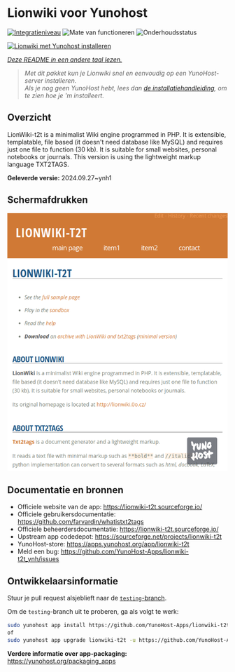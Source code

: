 <!--
NB: Deze README is automatisch gegenereerd door <https://github.com/YunoHost/apps/tree/master/tools/readme_generator>
Hij mag NIET handmatig aangepast worden.
-->

# Lionwiki voor Yunohost

[![Integratieniveau](https://dash.yunohost.org/integration/lionwiki-t2t.svg)](https://ci-apps.yunohost.org/ci/apps/lionwiki-t2t/) ![Mate van functioneren](https://ci-apps.yunohost.org/ci/badges/lionwiki-t2t.status.svg) ![Onderhoudsstatus](https://ci-apps.yunohost.org/ci/badges/lionwiki-t2t.maintain.svg)


[![Lionwiki met Yunohost installeren](https://install-app.yunohost.org/install-with-yunohost.svg)](https://install-app.yunohost.org/?app=lionwiki-t2t)

*[Deze README in een andere taal lezen.](./ALL_README.md)*

> *Met dit pakket kun je Lionwiki snel en eenvoudig op een YunoHost-server installeren.*  
> *Als je nog geen YunoHost hebt, lees dan [de installatiehandleiding](https://yunohost.org/install), om te zien hoe je 'm installeert.*

## Overzicht

LionWiki-t2t is a minimalist Wiki engine programmed in PHP. It is extensible, templatable, file based (it doesn't need database like MySQL) and requires just one file to function (30 kb). It is suitable for small websites, personal notebooks or journals. This version is using the lightweight markup language TXT2TAGS.


**Geleverde versie:** 2024.09.27~ynh1

## Schermafdrukken

![Schermafdrukken van Lionwiki](./doc/screenshots/screenshot_lionwikit2t.png)

## Documentatie en bronnen

- Officiele website van de app: <https://lionwiki-t2t.sourceforge.io/>
- Officiele gebruikersdocumentatie: <https://github.com/farvardin/whatistxt2tags>
- Officiele beheerdersdocumentatie: <https://lionwiki-t2t.sourceforge.io/>
- Upstream app codedepot: <https://sourceforge.net/projects/lionwiki-t2t>
- YunoHost-store: <https://apps.yunohost.org/app/lionwiki-t2t>
- Meld een bug: <https://github.com/YunoHost-Apps/lionwiki-t2t_ynh/issues>

## Ontwikkelaarsinformatie

Stuur je pull request alsjeblieft naar de [`testing`-branch](https://github.com/YunoHost-Apps/lionwiki-t2t_ynh/tree/testing).

Om de `testing`-branch uit te proberen, ga als volgt te werk:

```bash
sudo yunohost app install https://github.com/YunoHost-Apps/lionwiki-t2t_ynh/tree/testing --debug
of
sudo yunohost app upgrade lionwiki-t2t -u https://github.com/YunoHost-Apps/lionwiki-t2t_ynh/tree/testing --debug
```

**Verdere informatie over app-packaging:** <https://yunohost.org/packaging_apps>
